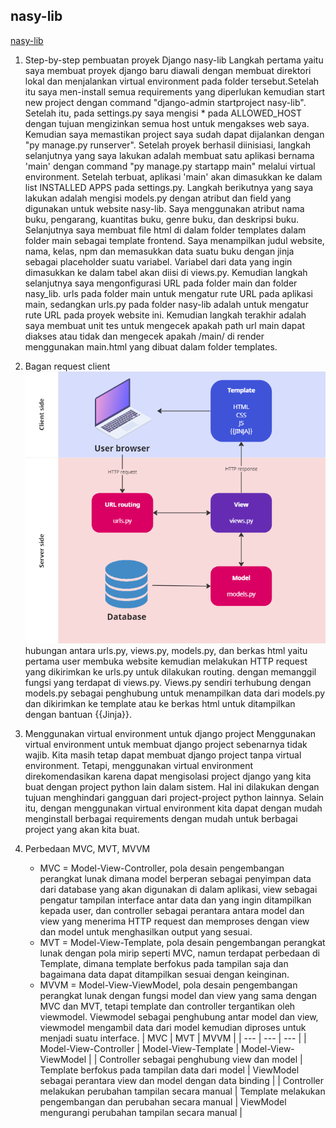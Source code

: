 ## nasy-lib
[nasy-lib](https://nasy-lib.adaptable.app/main)
1. Step-by-step pembuatan proyek Django nasy-lib
Langkah pertama yaitu saya membuat proyek django baru diawali dengan membuat direktori lokal dan menjalankan virtual environment pada folder tersebut.Setelah itu saya men-install semua requirements yang diperlukan kemudian start new project dengan command "django-admin startproject nasy-lib". Setelah itu, pada settings.py saya mengisi * pada ALLOWED_HOST dengan tujuan mengizinkan semua host untuk mengakses web saya. Kemudian saya memastikan project saya sudah dapat dijalankan dengan "py manage.py runserver".
Setelah proyek berhasil diinisiasi, langkah selanjutnya yang saya lakukan adalah membuat satu aplikasi bernama 'main' dengan command "py manage.py startapp main" melalui virtual environment. Setelah terbuat, aplikasi 'main' akan dimasukkan ke dalam list INSTALLED APPS pada settings.py.
Langkah berikutnya yang saya lakukan adalah mengisi models.py dengan atribut dan field yang digunakan untuk website nasy-lib. Saya menggunakan atribut nama buku, pengarang, kuantitas buku, genre buku, dan deskripsi buku.
Selanjutnya saya membuat file html di dalam folder templates dalam folder main sebagai template frontend. Saya menampilkan judul website, nama, kelas, npm dan memasukkan data suatu buku dengan jinja sebagai placeholder suatu variabel. Variabel dari data yang ingin dimasukkan ke dalam tabel akan diisi di views.py. 
Kemudian langkah selanjutnya saya mengonfigurasi URL pada folder main dan folder nasy_lib. urls pada folder main untuk mengatur rute URL pada aplikasi main, sedangkan urls.py pada folder nasy-lib adalah untuk mengatur rute URL pada proyek website ini.
Kemudian langkah terakhir adalah saya membuat unit tes untuk mengecek apakah path url main dapat diakses atau tidak dan mengecek apakah /main/ di render menggunakan main.html yang dibuat dalam folder templates.

2. Bagan request client
![gambar bagan request client](https://github.com/Nsyay/nasy-lib/blob/master/bagan.png?raw=true)
hubungan antara urls.py, views.py, models.py, dan berkas html yaitu pertama user membuka website kemudian melakukan HTTP request yang dikirimkan ke urls.py untuk dilakukan routing. dengan memanggil fungsi yang terdapat di views.py. Views.py sendiri terhubung dengan models.py sebagai penghubung untuk menampilkan data dari models.py dan dikirimkan ke template atau ke berkas html untuk ditampilkan dengan bantuan {{Jinja}}.

3. Menggunakan virtual environment untuk django project
Menggunakan virtual environment untuk membuat django project sebenarnya tidak wajib. Kita masih tetap dapat membuat django project tanpa virtual environment. Tetapi, menggunakan virtual environment direkomendasikan karena dapat mengisolasi project django yang kita buat dengan project python lain dalam sistem. Hal ini dilakukan dengan tujuan menghindari gangguan  dari project-project python lainnya. Selain itu, dengan menggunakan virtual environment kita dapat dengan mudah menginstall berbagai requirements dengan mudah untuk berbagai project yang akan kita buat.

4. Perbedaan MVC, MVT, MVVM
    * MVC = Model-View-Controller, pola desain pengembangan perangkat lunak dimana model berperan sebagai penyimpan data dari database yang akan digunakan di dalam aplikasi, view sebagai pengatur tampilan interface antar data dan yang ingin ditampilkan kepada user, dan controller sebagai perantara antara model dan view yang menerima HTTP request dan memproses dengan view dan model untuk menghasilkan output yang sesuai.
    * MVT = Model-View-Template, pola desain pengembangan perangkat lunak dengan pola mirip seperti MVC, namun terdapat perbedaan di Template, dimana template berfokus pada tampilan saja dan bagaimana data dapat ditampilkan sesuai dengan keinginan. 
    * MVVM = Model-View-ViewModel, pola desain pengembangan perangkat lunak dengan fungsi model dan view yang sama dengan MVC dan MVT, tetapi template dan controller tergantikan oleh viewmodel. Viewmodel sebagai penghubung antar model dan view, viewmodel mengambil data dari model kemudian diproses untuk menjadi suatu interface.
| MVC | MVT | MVVM |
|          ---            |          ---           |           ---          |
| Model-View-Controller   | Model-View-Template    | Model-View-ViewModel   |
| Controller sebagai penghubung view dan model    | Template berfokus pada tampilan data dari model     | ViewModel sebagai perantara view dan model dengan data binding     |
| Controller melakukan perubahan tampilan secara manual    | Template melakukan pengembangan dan perubahan secara manual     | ViewModel mengurangi perubahan tampilan secara manual     |
